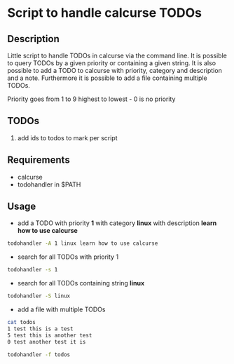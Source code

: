 # Script to handle calcurse TODOs

## Description
Little script to handle TODOs in calcurse via the command line. It is possible to query TODOs by a given priority or containing a given string. It is also possible to add a TODO to calcurse with priority, category and description and a note. Furthermore it is possible to add a file containing multiple TODOs.

Priority goes from 1 to 9 highest to lowest - 0 is no priority

## TODOs
1. add ids to todos to mark per script

## Requirements
+ calcurse
+ todohandler in $PATH

## Usage
+ add a TODO with priority **1** with category **linux** with description **learn how to use calcurse**
```bash
todohandler -A 1 linux learn how to use calcurse
```
+ search for all TODOs with priority 1
```bash
todohandler -s 1
```
+ search for all TODOs containing string **linux**
```bash
todohandler -S linux
```
+ add a file with multiple TODOs
```bash
cat todos
1 test this is a test
5 test this is another test
0 test another test it is
```

```bash
todohandler -f todos
```
